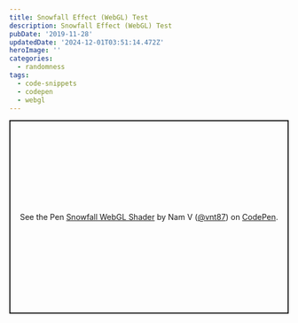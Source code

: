 ```yaml
---
title: Snowfall Effect (WebGL) Test
description: Snowfall Effect (WebGL) Test
pubDate: '2019-11-28'
updatedDate: '2024-12-01T03:51:14.472Z'
heroImage: ''
categories:
  - randomness
tags:
  - code-snippets
  - codepen
  - webgl
---
```


<p class="codepen" data-height="349" data-theme-id="light" data-default-tab="js,result" data-user="vnt87" data-slug-hash="ebXLWg" style="height: 349px; box-sizing: border-box; display: flex; align-items: center; justify-content: center; border: 2px solid; margin: 1em 0; padding: 1em;" data-pen-title="Snowfall WebGL Shader"><span>See the Pen <a href="https://codepen.io/vnt87/pen/ebXLWg">Snowfall WebGL Shader</a> by Nam V (<a href="https://codepen.io/vnt87">@vnt87</a>) on <a href="https://codepen.io">CodePen</a>.</span></p>
<script async src="https://static.codepen.io/assets/embed/ei.js"></script>
